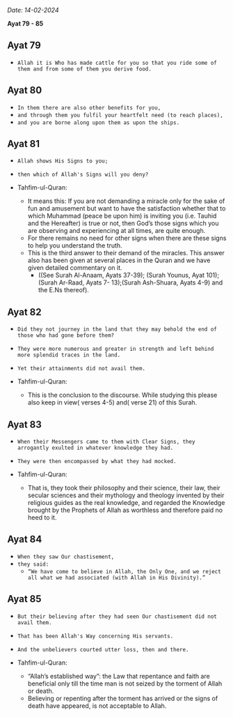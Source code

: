 _Date: 14-02-2024_

**Ayat 79 - 85**

## Ayat 79

- `Allah it is Who has made cattle for you so that you ride some of them and from some of them you derive food.`

## Ayat 80

- `In them there are also other benefits for you,`
- `and through them you fulfil your heartfelt need (to reach places),`
- `and you are borne along upon them as upon the ships.`

## Ayat 81

- `Allah shows His Signs to you;`
- `then which of Allah's Signs will you deny?`

- Tahfim-ul-Quran:
  - It means this: If you are not demanding a miracle only for the sake of fun and amusement but want to have the satisfaction whether that to which Muhammad (peace be upon him) is inviting you (i.e. Tauhid and the Hereafter) is true or not, then God’s those signs which you are observing and experiencing at all times, are quite enough.
  - For there remains no need for other signs when there are these signs to help you understand the truth.
  - This is the third answer to their demand of the miracles. This answer also has been given at several places in the Quran and we have given detailed commentary on it.
    - ((See Surah Al-Anaam, Ayats 37-39); (Surah Younus, Ayat 101);(Surah Ar-Raad, Ayats 7- 13);(Surah Ash-Shuara, Ayats 4-9) and the E.Ns thereof).

## Ayat 82

- `Did they not journey in the land that they may behold the end of those who had gone before them?`
- `They were more numerous and greater in strength and left behind more splendid traces in the land.`
- `Yet their attainments did not avail them.`

- Tahfim-ul-Quran:
  - This is the conclusion to the discourse. While studying this please also keep in view( verses 4-5) and( verse 21) of this Surah.

## Ayat 83

- `When their Messengers came to them with Clear Signs, they arrogantly exulted in whatever knowledge they had.`
- `They were then encompassed by what they had mocked.`

- Tahfim-ul-Quran:
  - That is, they took their philosophy and their science, their law, their secular sciences and their mythology and theology invented by their religious guides as the real knowledge, and regarded the Knowledge brought by the Prophets of Allah as worthless and therefore paid no heed to it.

## Ayat 84

- `When they saw Our chastisement,`
- `they said:`
  - `“We have come to believe in Allah, the Only One, and we reject all what we had associated (with Allah in His Divinity).”`

## Ayat 85

- `But their believing after they had seen Our chastisement did not avail them.`
- `That has been Allah's Way concerning His servants.`
- `And the unbelievers courted utter loss, then and there.`

- Tahfim-ul-Quran:
  - “Allah’s established way”: the Law that repentance and faith are beneficial only till the time man is not seized by the torment of Allah or death.
  - Believing or repenting after the torment has arrived or the signs of death have appeared, is not acceptable to Allah.